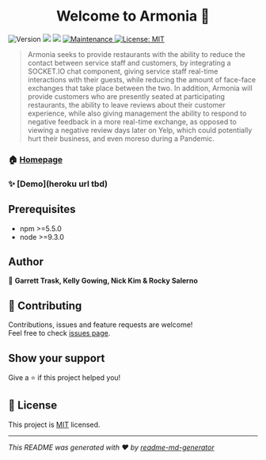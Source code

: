 <h1 align="center">Welcome to Armonia 👋</h1>
<p>
  <img alt="Version" src="https://img.shields.io/badge/version-1.0.0-blue.svg?cacheSeconds=2592000" />
  <img src="https://img.shields.io/badge/npm-%3E%3D5.5.0-blue.svg" />
  <img src="https://img.shields.io/badge/node-%3E%3D9.3.0-blue.svg" />
  <a href="https://github.com/kefranabg/readme-md-generator/graphs/commit-activity" target="_blank">
    <img alt="Maintenance" src="https://img.shields.io/badge/Maintained%3F-yes-green.svg" />
  </a>
  <a href="https://github.com/goodbyetonto/Cobra/blob/master/LICENSE" target="_blank">
    <img alt="License: MIT" src="https://img.shields.io/github/license//Cobra" />
  </a>
</p>

> Armonia seeks to provide restaurants with the ability to reduce the contact between service staff and customers, by integrating a SOCKET.IO chat component, giving service staff real-time interactions with their guests, while reducing the amount of face-face exchanges that take place between the two. In addition, Armonia will provide customers who are presently seated at participating restaurants, the ability to leave reviews about their customer experience, while also giving management the ability to respond to negative feedback in a more real-time exchange, as opposed to viewing a negative review days later on Yelp, which could potentially hurt their business, and even moreso during a Pandemic. 

### 🏠 [Homepage](https://github.com/goodbyetonto/Cobra)

### ✨ [Demo](heroku url tbd)

## Prerequisites

- npm >=5.5.0
- node >=9.3.0

## Author

👤 **Garrett Trask, Kelly Gowing, Nick Kim & Rocky Salerno**


## 🤝 Contributing

Contributions, issues and feature requests are welcome!<br />Feel free to check [issues page](https://github.com/goodbyetonto/Cobra/issues). 

## Show your support

Give a ⭐️ if this project helped you!

## 📝 License

This project is [MIT](https://github.com/goodbyetonto/Cobra/blob/master/LICENSE) licensed.

***
_This README was generated with ❤️ by [readme-md-generator](https://github.com/kefranabg/readme-md-generator)_
